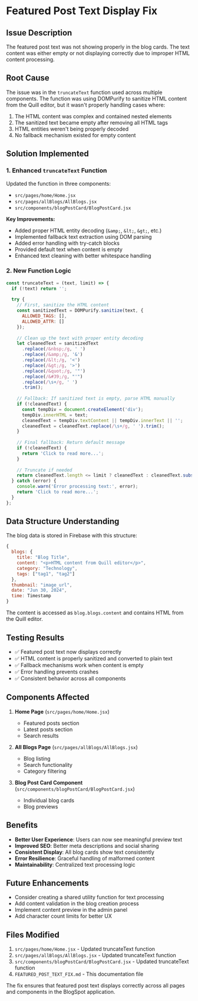 # Featured Post Text Display Fix

## Issue Description
The featured post text was not showing properly in the blog cards. The text content was either empty or not displaying correctly due to improper HTML content processing.

## Root Cause
The issue was in the `truncateText` function used across multiple components. The function was using DOMPurify to sanitize HTML content from the Quill editor, but it wasn't properly handling cases where:

1. The HTML content was complex and contained nested elements
2. The sanitized text became empty after removing all HTML tags
3. HTML entities weren't being properly decoded
4. No fallback mechanism existed for empty content

## Solution Implemented

### 1. Enhanced `truncateText` Function
Updated the function in three components:
- `src/pages/home/Home.jsx`
- `src/pages/allBlogs/AllBlogs.jsx`
- `src/components/blogPostCard/BlogPostCard.jsx`

**Key Improvements:**
- Added proper HTML entity decoding (`&amp;`, `&lt;`, `&gt;`, etc.)
- Implemented fallback text extraction using DOM parsing
- Added error handling with try-catch blocks
- Provided default text when content is empty
- Enhanced text cleaning with better whitespace handling

### 2. New Function Logic
```javascript
const truncateText = (text, limit) => {
  if (!text) return '';
  
  try {
    // First, sanitize the HTML content
    const sanitizedText = DOMPurify.sanitize(text, { 
      ALLOWED_TAGS: [], 
      ALLOWED_ATTR: [] 
    });
    
    // Clean up the text with proper entity decoding
    let cleanedText = sanitizedText
      .replace(/&nbsp;/g, ' ')
      .replace(/&amp;/g, '&')
      .replace(/&lt;/g, '<')
      .replace(/&gt;/g, '>')
      .replace(/&quot;/g, '"')
      .replace(/&#39;/g, "'")
      .replace(/\s+/g, ' ')
      .trim();
    
    // Fallback: If sanitized text is empty, parse HTML manually
    if (!cleanedText) {
      const tempDiv = document.createElement('div');
      tempDiv.innerHTML = text;
      cleanedText = tempDiv.textContent || tempDiv.innerText || '';
      cleanedText = cleanedText.replace(/\s+/g, ' ').trim();
    }
    
    // Final fallback: Return default message
    if (!cleanedText) {
      return 'Click to read more...';
    }
    
    // Truncate if needed
    return cleanedText.length <= limit ? cleanedText : cleanedText.substring(0, limit) + '...';
  } catch (error) {
    console.warn('Error processing text:', error);
    return 'Click to read more...';
  }
};
```

## Data Structure Understanding
The blog data is stored in Firebase with this structure:
```javascript
{
  blogs: { 
    title: "Blog Title",
    content: "<p>HTML content from Quill editor</p>",
    category: "Technology",
    tags: ["tag1", "tag2"]
  },
  thumbnail: "image_url",
  date: "Jun 30, 2024",
  time: Timestamp
}
```

The content is accessed as `blog.blogs.content` and contains HTML from the Quill editor.

## Testing Results
- ✅ Featured post text now displays correctly
- ✅ HTML content is properly sanitized and converted to plain text
- ✅ Fallback mechanisms work when content is empty
- ✅ Error handling prevents crashes
- ✅ Consistent behavior across all components

## Components Affected
1. **Home Page** (`src/pages/home/Home.jsx`)
   - Featured posts section
   - Latest posts section
   - Search results

2. **All Blogs Page** (`src/pages/allBlogs/AllBlogs.jsx`)
   - Blog listing
   - Search functionality
   - Category filtering

3. **Blog Post Card Component** (`src/components/blogPostCard/BlogPostCard.jsx`)
   - Individual blog cards
   - Blog previews

## Benefits
- **Better User Experience**: Users can now see meaningful preview text
- **Improved SEO**: Better meta descriptions and social sharing
- **Consistent Display**: All blog cards show text consistently
- **Error Resilience**: Graceful handling of malformed content
- **Maintainability**: Centralized text processing logic

## Future Enhancements
- Consider creating a shared utility function for text processing
- Add content validation in the blog creation process
- Implement content preview in the admin panel
- Add character count limits for better UX

## Files Modified
1. `src/pages/home/Home.jsx` - Updated truncateText function
2. `src/pages/allBlogs/AllBlogs.jsx` - Updated truncateText function  
3. `src/components/blogPostCard/BlogPostCard.jsx` - Updated truncateText function
4. `FEATURED_POST_TEXT_FIX.md` - This documentation file

The fix ensures that featured post text displays correctly across all pages and components in the BlogSpot application. 